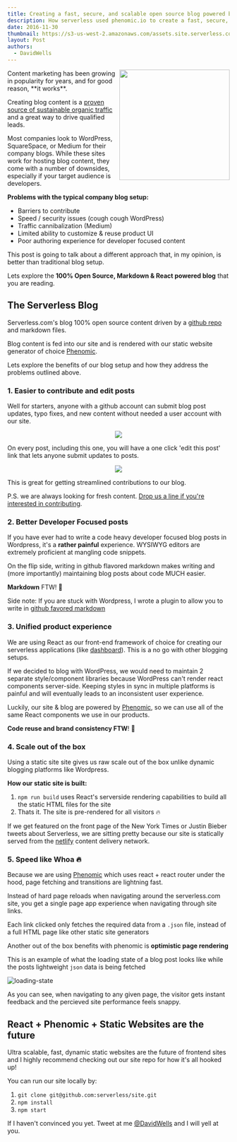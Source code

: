 ```yaml
---
title: Creating a fast, secure, and scalable open source blog powered by React & Markdown
description: How serverless used phenomic.io to create a fast, secure, and scalable open source blog powered by React & Markdown
date: 2016-11-30
thumbnail: https://s3-us-west-2.amazonaws.com/assets.site.serverless.com/blog/blogging-thumb.jpg
layout: Post
authors:
  - DavidWells
---
```


<img align="right" width="250" src="https://s3-us-west-2.amazonaws.com/assets.site.serverless.com/blog/blogging.jpg">
Content marketing has been growing in popularity for years, and for good reason, **it works**.

Creating blog content is a [proven source of sustainable organic traffic](https://research.hubspot.com/reports/compounding-blog-posts-what-they-are-and-why-they-matter) and a great way to drive qualified leads.

Most companies look to WordPress, SquareSpace, or Medium for their company blogs. While these sites work for hosting blog content, they come with a number of downsides, especially if your target audience is developers.

**Problems with the typical company blog setup:**

- Barriers to contribute
- Speed / security issues (cough cough WordPress)
- Traffic cannibalization (Medium)
- Limited ability to customize & reuse product UI
- Poor authoring experience for developer focused content

This post is going to talk about a different approach that, in my opinion, is better than traditional blog setup.

Lets explore the **100% Open Source, Markdown & React powered blog** that you are reading.

## The Serverless Blog

Serverless.com's blog 100% open source content driven by a [github repo](https://github.com/serverless/blog) and markdown files.

Blog content is fed into our site and is rendered with our static website generator of choice [Phenomic](http://phenomic.io).

Lets explore the benefits of our blog setup and how they address the problems outlined above.

### 1. Easier to contribute and edit posts

Well for starters, anyone with a github account can submit blog post updates, typo fixes, and new content without needed a user account with our site.

<p align="center">
  <img src="https://s3-us-west-2.amazonaws.com/assets.site.serverless.com/blog/edit-this-post.jpg">
</p>

On every post, including this one, you will have a one click 'edit this post' link that lets anyone submit updates to posts.

<p align="center">
  <img src="https://s3-us-west-2.amazonaws.com/assets.site.serverless.com/blog/edit-github-view.jpg">
</p>

This is great for getting streamlined contributions to our blog.

P.S. we are always looking for fresh content. [Drop us a line if you're interested in contributing](https://serverless.com/blog/contribute/).

### 2. Better Developer Focused posts

If you have ever had to write a code heavy developer focused blog posts in Wordpress, it's a **rather painful** experience. WYSIWYG editors are extremely proficient at mangling code snippets.

On the flip side, writing in github flavored markdown makes writing and (more importantly) maintaining blog posts about code MUCH easier.

**Markdown** FTW! 🎉

Side note: If you are stuck with Wordpress, I wrote a plugin to allow you to write in [github favored markdown](http://davidwells.io/easy-markdown/)

### 3. Unified product experience

We are using React as our front-end framework of choice for creating our serverless applications (like [dashboard](http://github.com/serverless/dashboard)). This is a no go with other blogging setups.

If we decided to blog with WordPress, we would need to maintain 2 separate style/component libraries because WordPress can't render react components server-side. Keeping styles in sync in multiple platforms is painful and will eventually leads to an inconsistent user experience.

Luckily, our site & blog are powered by [Phenomic](http://phenomic.io), so we can use all of the same React components we use in our products.

**Code reuse and brand consistency FTW**! 🎉

### 4. Scale out of the box

Using a static site site gives us raw scale out of the box unlike dynamic blogging platforms like Wordpress.

**How our static site is built:**

1. `npm run build` uses React's serverside rendering capabilities to build all the static HTML files for the site
2. Thats it. The site is pre-rendered for all visitors 🔥

If we get featured on the front page of the New York Times or Justin Bieber tweets about Serverless, we are sitting pretty because our site is statically served from the [netlify](https://www.netlify.com/) content delivery network.

### 5. Speed like Whoa 🔥

Because we are using [Phenomic](https://github.com/MoOx/phenomic) which uses react + react router under the hood, page fetching and transitions are lightning fast.

Instead of hard page reloads when navigating around the serverless.com site, you get a single page app experience when navigating through site links.

Each link clicked only fetches the required data from a `.json` file, instead of a full HTML page like other static site generators

Another out of the box benefits with phenomic is **optimistic page rendering**

This is an example of what the loading state of a blog post looks like while the posts lightweight `json` data is being fetched

![loading-state](https://cloud.githubusercontent.com/assets/532272/19630866/9793f07a-9947-11e6-919a-ba2d81ebcf68.gif)

As you can see, when navigating to any given page, the visitor gets instant feedback and the percieved site performance feels snappy.

## React + Phenomic + Static Websites are the future

Ultra scalable, fast, dynamic static websites are the future of frontend sites and I highly recommend checking out our site repo for how it's all hooked up!

You can run our site locally by:

1. `git clone git@github.com:serverless/site.git`
2. `npm install`
3. `npm start`

If I haven't convinced you yet. Tweet at me [@DavidWells](http://twitter.com/davidwells) and I will yell at you.
